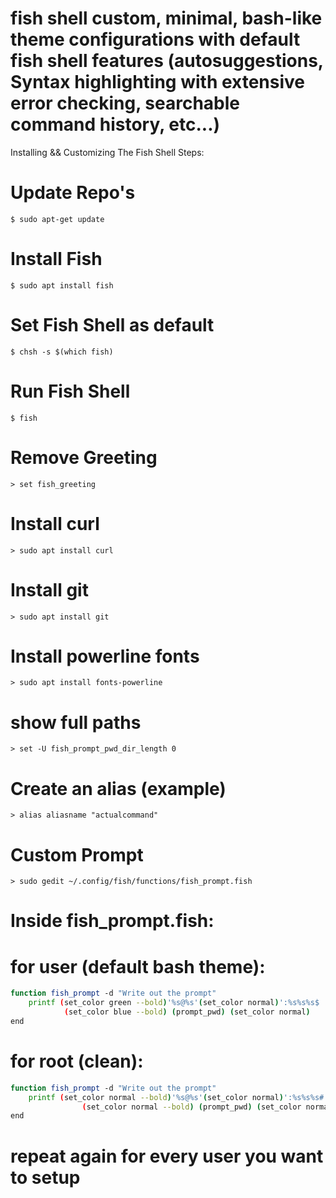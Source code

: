 # fish shell custom, minimal, bash-like theme configurations with default fish shell features (autosuggestions, Syntax highlighting with extensive error checking, searchable command history, etc...)

Installing && Customizing The Fish Shell Steps:

# Update Repo's
```console
$ sudo apt-get update
```

# Install Fish
```console
$ sudo apt install fish
```

# Set Fish Shell as default
```console
$ chsh -s $(which fish)
```

# Run Fish Shell
```console
$ fish
```

# Remove Greeting
```console
> set fish_greeting
```

# Install curl
```console
> sudo apt install curl
```

# Install git
```console
> sudo apt install git
```

# Install powerline fonts
```console
> sudo apt install fonts-powerline
```

# show full paths
```console
> set -U fish_prompt_pwd_dir_length 0
```

# Create an alias (example)
```console
> alias aliasname "actualcommand"
```

# Custom Prompt
```console
> sudo gedit ~/.config/fish/functions/fish_prompt.fish
```

# Inside fish_prompt.fish:
# for user (default bash theme):

```bash
function fish_prompt -d "Write out the prompt"
    printf (set_color green --bold)'%s@%s'(set_color normal)':%s%s%s$ ' $USER $hostname \
            (set_color blue --bold) (prompt_pwd) (set_color normal)
end
```

# for root (clean):
```bash
function fish_prompt -d "Write out the prompt"
    printf (set_color normal --bold)'%s@%s'(set_color normal)':%s%s%s# ' $USER $hostname \
                (set_color normal --bold) (prompt_pwd) (set_color normal)
end
```
# repeat again for every user you want to setup
